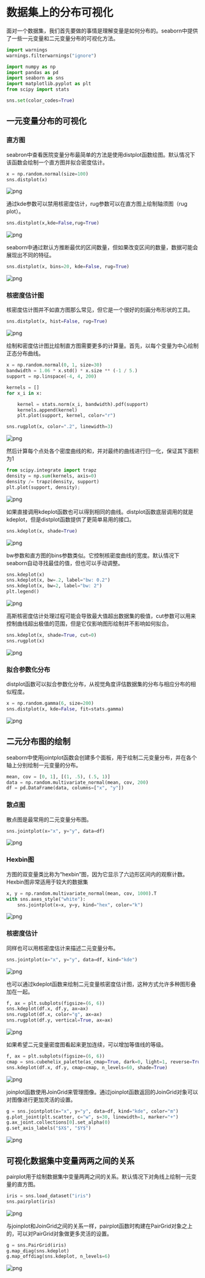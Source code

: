 
# 数据集上的分布可视化

面对一个数据集，我们首先要做的事情是理解变量是如何分布的。seaborn中提供了一些一元变量和二元变量分布的可视化方法。


```python
import warnings
warnings.filterwarnings("ignore")

import numpy as np
import pandas as pd
import seaborn as sns
import matplotlib.pyplot as plt
from scipy import stats

sns.set(color_codes=True)
```

## 一元变量分布的可视化

### 直方图

seabron中查看医院变量分布最简单的方法是使用distplot函数绘图。默认情况下该函数会绘制一个直方图并拟合密度估计。


```python
x = np.random.normal(size=100)
sns.distplot(x)
```

![png](output_6_1.png)


通过kde参数可以禁用核密度估计，rug参数可以在直方图上绘制轴须图（rug plot）。


```python
sns.distplot(x,kde=False,rug=True)
```

![png](output_8_1.png)


seaborn中通过默认方推断最优的区间数量，但如果改变区间的数量，数据可能会展现出不同的特征。


```python
sns.distplot(x, bins=20, kde=False, rug=True)
```

![png](output_10_1.png)


### 核密度估计图

核密度估计图并不如直方图那么常见，但它是一个很好的刻画分布形状的工具。


```python
sns.distplot(x, hist=False, rug=True)
```


![png](output_13_1.png)


绘制和密度估计图比绘制直方图需要更多的计算量。首先，以每个变量为中心绘制正态分布曲线。


```python
x = np.random.normal(0, 1, size=30)
bandwidth = 1.06 * x.std() * x.size ** (-1 / 5.)
support = np.linspace(-4, 4, 200)

kernels = []
for x_i in x:

    kernel = stats.norm(x_i, bandwidth).pdf(support)
    kernels.append(kernel)
    plt.plot(support, kernel, color="r")

sns.rugplot(x, color=".2", linewidth=3)
```

![png](output_15_1.png)


然后计算每个点处各个密度曲线的和，并对最终的曲线进行归一化，保证其下面积为1


```python
from scipy.integrate import trapz
density = np.sum(kernels, axis=0)
density /= trapz(density, support)
plt.plot(support, density);
```


![png](output_17_0.png)


如果直接调用kdeplot函数也可以得到相同的曲线。distplot函数底层调用的就是kdeplot，但是distplot函数提供了更简单易用的接口。


```python
sns.kdeplot(x, shade=True)
```

![png](output_19_1.png)


bw参数和直方图的bins参数类似。它控制核密度曲线的宽度。默认情况下seaborn自动寻找最佳的值，但也可以手动调整。


```python
sns.kdeplot(x)
sns.kdeplot(x, bw=.2, label="bw: 0.2")
sns.kdeplot(x, bw=2, label="bw: 2")
plt.legend()
```

![png](output_21_1.png)


高斯核密度估计处理过程可能会导致最大值超出数据集的极值，cut参数可以用来控制曲线超出极值的范围，但是它仅影响图形绘制并不影响如何拟合。


```python
sns.kdeplot(x, shade=True, cut=0)
sns.rugplot(x)
```

![png](output_23_1.png)


### 拟合参数化分布

distplot函数可以拟合参数化分布，从视觉角度评估数据集的分布与相应分布的相似程度。


```python
x = np.random.gamma(6, size=200)
sns.distplot(x, kde=False, fit=stats.gamma)
```

![png](output_26_1.png)


## 二元分布图的绘制

seaborn中使用jointplot函数会创建多个面板，用于绘制二元变量分布，并在各个轴上分别绘制一元变量的分布。


```python
mean, cov = [0, 1], [(1, .5), (.5, 1)]
data = np.random.multivariate_normal(mean, cov, 200)
df = pd.DataFrame(data, columns=["x", "y"])
```

### 散点图

散点图是最常用的二元变量分布图。


```python
sns.jointplot(x="x", y="y", data=df)
```

![png](output_32_1.png)


### Hexbin图

方图的双变量类比称为“hexbin”图，因为它显示了六边形区间内的观察计数。Hexbin图非常适用于较大的数据集


```python
x, y = np.random.multivariate_normal(mean, cov, 1000).T
with sns.axes_style("white"):
    sns.jointplot(x=x, y=y, kind="hex", color="k")
```


![png](output_35_0.png)


### 核密度估计

同样也可以用核密度估计来描述二元变量分布。


```python
sns.jointplot(x="x", y="y", data=df, kind="kde")
```


![png](output_37_1.png)


也可以通过kdeplot函数来绘制二元变量核密度估计图，这种方式允许多种图形叠加在一起。


```python
f, ax = plt.subplots(figsize=(6, 6))
sns.kdeplot(df.x, df.y, ax=ax)
sns.rugplot(df.x, color="g", ax=ax)
sns.rugplot(df.y, vertical=True, ax=ax)
```

![png](output_39_1.png)


如果希望二元变量密度图看起来更加连续，可以增加等值线的等级。


```python
f, ax = plt.subplots(figsize=(6, 6))
cmap = sns.cubehelix_palette(as_cmap=True, dark=0, light=1, reverse=True)
sns.kdeplot(df.x, df.y, cmap=cmap, n_levels=60, shade=True)
```


![png](output_41_1.png)


joinplot函数使用JoinGrid来管理图像。通过joinplot函数返回的JoinGrid对象可以对图像进行更加灵活的设置。


```python
g = sns.jointplot(x="x", y="y", data=df, kind="kde", color="m")
g.plot_joint(plt.scatter, c="w", s=30, linewidth=1, marker="+")
g.ax_joint.collections[0].set_alpha(0)
g.set_axis_labels("$X$", "$Y$")
```


![png](output_43_1.png)


## 可视化数据集中变量两两之间的关系

pairplot用于绘制数据集中变量两两之间的关系。默认情况下对角线上绘制一元变量的直方图。


```python
iris = sns.load_dataset("iris")
sns.pairplot(iris)
```

![png](output_46_1.png)


与joinplot和JoinGrid之间的关系一样，pairplot函数时构建在PairGrid对象之上的，可以对PairGrid对象做更多灵活的设置。


```python
g = sns.PairGrid(iris)
g.map_diag(sns.kdeplot)
g.map_offdiag(sns.kdeplot, n_levels=6)
```


![png](output_48_1.png)

